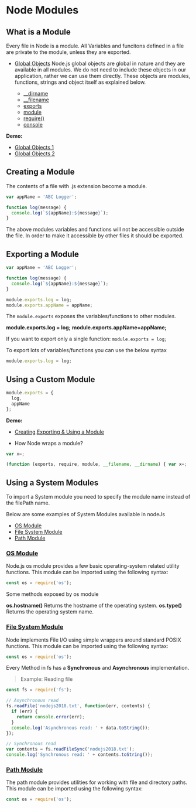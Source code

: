 # Node Modules

## What is a Module

Every file in Node is a module. All Variables and funcitons defined in a file are private to the module, unless they are exported.

- [Global Objects](https://nodejs.org/api/globals.html#globals_global)
  Node.js global objects are global in nature and they are available in all modules. We do not need to include these objects in our application, rather we can use them directly. These objects are modules, functions, strings and object itself as explained below.

  - [\_\_dirname](https://nodejs.org/api/modules.html#modules_dirname)
  - [\_\_filename](https://nodejs.org/api/modules.html#modules_filename)
  - [exports](https://nodejs.org/api/modules.html#modules_exports)
  - [module](https://nodejs.org/api/modules.html#modules_module)
  - [require()](https://nodejs.org/api/modules.html#modules_require)
  - [console](https://nodejs.org/api/console.html)

**Demo:**

- [Global Objects 1](https://github.com/icosta-cci/nodejs/tree/master/2_NodeModules/1_GlobalObjects.js)
- [Global Objects 2](https://github.com/icosta-cci/nodejs/tree/master/2_NodeModules/2_GlobalObjects.js)

## Creating a Module

The contents of a file with .js extension become a module.

```javascript
var appName = 'ABC Logger';

function log(message) {
  console.log(`${appName}:${message}`);
}
```

The above modules variables and functions will not be accessible outside the file. In order to make it accessible by other files it should be exported.

## Exporting a Module

```javascript
var appName = 'ABC Logger';

function log(message) {
  console.log(`${appName}:${message}`);
}

module.exports.log = log;
module.exports.appName = appName;
```

The `module.exports` exposes the variables/functions to other modules.

**module.exports.log = log;**
**module.exports.appName=appName;**

If you want to export only a single function:
`module.exports = log;`

To export lots of variables/functions you can use the below syntax

```javascript
module.exports.log = log;
```

## Using a Custom Module

```javascript
module.exports = {
  log,
  appName
};
```

**Demo:**

- [Creating,Exporting & Using a Module](https://github.com/icosta-cci/nodejs/tree/master/2_NodeModules/modules/app.js)

- How Node wraps a module?

```Javascript
var x=;

(function (exports, require, module, __filename, __dirname) { var x=;
```

## Using a System Modules

To import a System module you need to specify the module name instead of the filePath name.

Below are some examples of System Modules available in nodeJs

- [OS Module](https://nodejs.org/api/os.html)
- [File System Module](https://nodejs.org/api/fs.html)
- [Path Module](https://nodejs.org/api/path.html)

### [OS Module](https://github.com/icosta-cci/nodejs/blob/master/2_NodeModules/systemModules/os.js)

Node.js os module provides a few basic operating-system related utility functions. This module can be imported using the following syntax:

```javascript
const os = require('os');
```

Some methods exposed by os module

**os.hostname()** Returns the hostname of the operating system.
**os.type()** Returns the operating system name.

### [File System Module](https://github.com/icosta-cci/nodejs/blob/master/2_NodeModules/systemModules/fileSystem.js)

Node implements File I/O using simple wrappers around standard POSIX functions. This module can be imported using the following syntax:

```javascript
const os = require('os');
```

Every Method in fs has a **Synchronous** and **Asynchronous** implementation.

> Example: Reading file

```javascript
const fs = require('fs');

// Asynchronous read
fs.readFile('nodejs2018.txt', function(err, contents) {
  if (err) {
    return console.error(err);
  }
  console.log('Asynchronous read: ' + data.toString());
});

// Synchronous read
var contents = fs.readFileSync('nodejs2018.txt');
console.log('Synchronous read: ' + contents.toString());
```

### [Path Module](https://github.com/icosta-cci/nodejs/blob/master/2_NodeModules/systemModules/path.js)

The path module provides utilities for working with file and directory paths. This module can be imported using the following syntax:

```javascript
const os = require('os');
```
